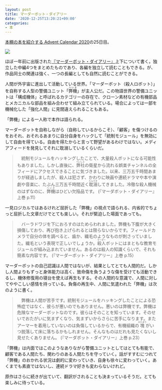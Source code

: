 ```yaml
---
layout: post
title: マーダーボット・ダイアリー
date: '2020-12-25T13:20:21+09:00'
categories:
- 本
---
```


[本棚の本を紹介する Advent Calendar 2020](https://adventar.org/calendars/5756)の25日目。

![](/blog/images/murderbot-diaries.jpg)

ほぼ一年前に出版された[『マーダーボット・ダイアリー』](http://www.tsogen.co.jp/np/isbn/9784488780012)上下について書く。独立した中編4つをまとめたものであり、各編を独立して読むこともできる。が、作品同士の関連は強く、一つの長編としても自然に読むことができる。

人間が外宇宙に進出して活動している世界。「マーダーボット（殺人ロボット）」を自称する人型の警備ユニット「<ruby>弊機<rt>へいき</rt></ruby>」が主人公だ。この物語世界の警備ユニットは「構成機体」と呼ばれるカテゴリーの存在で、クローン素材などの有機部品とメカニカルな部品を組み合わせて組み立てられている。場合によっては一部を機械化した「強化人間」に見間違えられることもある。

「弊機」による一人称で本作は語られる。

マーダーボットを自称しながら（自称しているからこそ）、「顧客」を傷つけるのをおそれ、おそれるあまりに自分自身をハックして「統制モジュール」を無効にして自由を得ている。自由を得たからと言って野望があるわけではない。メディアフィードを発見してそれに耽溺しているくらいだ。

>　統制モジュールをハッキングしたことで、大量殺人ボットになる可能性もありました。しかし直後に、<ruby>弊社<rt>へいしゃ</rt></ruby>の衛星から流れる娯楽チャンネルの全フィードにアクセスできることに気づきました。以来、三万五千時間あまりが経過しましたが、殺人は犯さず、かわりに映画や連続ドラマや本や演劇や音楽に、たぶん三万五千時間近く<ruby>耽溺<rt>たんでき</rt></ruby>してきました。冷徹な殺人機械のはずなのに、<ruby>弊機<rt>へいき</rt></ruby>はひどい欠陥品です。
> (『マーダボット・ダイアリー』上巻 p.11）

一見ロジカルではあるけれど屈折した「弊機」の視点で語られる、内省的でちょっと屈折した文章だけでとても楽しい。それが緊迫した場面であっても。

> 　バーラドワジを下におろすのはためらわれました。弊機も下腹が大きく損傷しており、再び抱き上げられるとは限らないからです。フィールドカメラで自分の体を調べると、歯か、繊毛のようなものが刺さっていました。繊毛という表現で正しいでしょうか。<ruby>殺人<rt>マーダー</rt></ruby>ボットにはまともな教育モジュールが組み込まれていません。あるのは殺人の知識くらいで、それも簡素な内容です。
> (『マーダーボット・ダイアリー』上巻 p.15）

マーダーボットの自己認識は人間ではないが、結果としてとても人間的だ。しかし人間よりもずっと身体能力は高く、致命傷を負うような傷を受けても活動できるし、機体修復用の寝台を使えば再生もする。その人間的な意識で、人間に対してややこしい感情を持っている。負傷の再生中、人間に気遣われた「弊機」は次のように書く。

>　弊機は人間が苦手です。統制モジュールをハッキングしたことによる恐怖症ではなく、彼らが悪いのでもありません。悪いのは弊機です。弊機は危険なマーダーボットなのです。彼らはそのことを知っています。そのせいでおたがいに気まずくなり、気まずいからさらに苦手になります。またアーマーを着用していないのは負傷しているからで、有機組織の<ruby>塊<rt>かたまり</rt></ruby>がいつ脱落して床に落ちるかもしれません。そんなものはだれも見たくないし見せたくありません。
(『マーダボット・ダイアリー』上巻 p.23）

「弊機」は内面ではこのようなありながら警備ユニットとしてはとても有能で、顧客である人間たち、関わりのある人間たちを守っていく。話がすすむにつれて「弊機」のおかれる状況は劇的に変わっていき、自身も徐々に変わっていく。あくまでも素直ではないし、連続ドラマ好きも変わらないけれど。

原作はさらに続きが出ていて、翻訳がされることも決まっているそうだ。とても楽しみに待っている。
